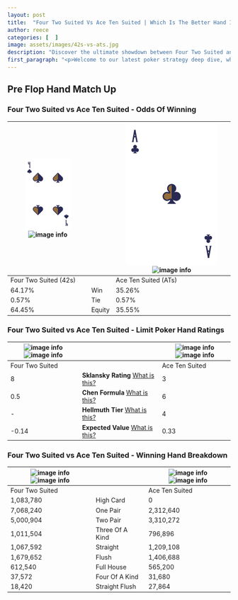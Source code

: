 ```yaml
---
layout: post
title:  "Four Two Suited Vs Ace Ten Suited | Which Is The Better Hand In Poker? A Complete Guide"
author: reece
categories: [  ]
image: assets/images/42s-vs-ats.jpg
description: "Discover the ultimate showdown between Four Two Suited and Ace Ten Suited in poker! Uncover the odds, strategies, and scenarios where one hand triumphs over the other. Get ready to up your poker game with this thrilling analysis."
first_paragraph: "<p>Welcome to our latest poker strategy deep dive, where we're pitting two distinct hands against each other in a high-stakes showdown: Four Two Suited vs Ace Ten Suited.</p><p>In the dynamic world of poker, every decision counts, and knowing which hand holds the upper hand is key to your success at the table.</p><p>In this article, we'll dissect these two hands, explore the scenarios where one dominates the other, and equip you with the knowledge to make strategic choices that can tip the odds in your favor.</p><p>Get ready to unravel the intriguing dynamics of these poker hands and elevate your game to new heights.</p>"
---
```




[comment]: # (sp0)

## Pre Flop Hand Match Up

<div class="table hand-ratings" markdown="1"> 



### Four Two Suited vs Ace Ten Suited - Odds Of Winning


    
| ![image info](assets/images/hand1/4.png) ![image info](assets/images/hand1/2s.png) |  | ![image info](assets/images/hand2/A.png) ![image info](assets/images/hand2/Ts.png) |
| -------- | -------- | -------- |
| Four Two Suited (42s) |  | Ace Ten Suited (ATs) |
| 64.17% | Win | 35.26% |
| 0.57% | Tie | 0.57% |
| 64.45% | Equity | 35.55% |




[comment]: # (sp1)



### Four Two Suited vs Ace Ten Suited - Limit Poker Hand Ratings


    
| ![image info](https://www.riverpairs.com/assets/images/hand1/4.png) ![image info](https://www.riverpairs.com/assets/images/hand1/2s.png) |  | ![image info](https://www.riverpairs.com/assets/images/hand2/A.png) ![image info](https://www.riverpairs.com/assets/images/hand2/Ts.png) |
| -------- | -------- | -------- |
| Four Two Suited |  | Ace Ten Suited |
| 8 | **Sklansky Rating** [What is this?](/sklansky-rating-explained) | 3 |
| 0.5 | **Chen Formula** [What is this?](/chen-formula-explained) | 6 |
| - | **Hellmuth Tier** [What is this?](/Hellmuth-tier-explained) | 4 |
| -0.14 | **Expected Value** [What is this?](/expected-value-explained) | 0.33 |




[comment]: # (sp2)



### Four Two Suited vs Ace Ten Suited - Winning Hand Breakdown


    
| ![image info](https://www.riverpairs.com/assets/images/hand1/4.png) ![image info](https://www.riverpairs.com/assets/images/hand1/2s.png) |  | ![image info](https://www.riverpairs.com/assets/images/hand2/A.png) ![image info](https://www.riverpairs.com/assets/images/hand2/Ts.png) |
| -------- | -------- | -------- |
| Four Two Suited |  | Ace Ten Suited |
| 1,083,780 | High Card | 0 |
| 7,068,240 | One Pair | 2,312,640 |
| 5,000,904 | Two Pair | 3,310,272 |
| 1,011,504 | Three Of A Kind | 796,896 |
| 1,067,592 | Straight | 1,209,108 |
| 1,679,652 | Flush | 1,406,688 |
| 612,540 | Full House | 565,200 |
| 37,572 | Four Of A Kind | 31,680 |
| 18,420 | Straight Flush | 27,864 |




[comment]: # (sp3)



</div>

[comment]: # (sp4)



[comment]: # (sp5)


